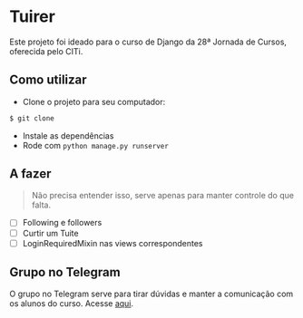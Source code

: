 # Tuirer
Este projeto foi ideado para o curso de Django da 28ª Jornada de Cursos, oferecida pelo CITi.

## Como utilizar
* Clone o projeto para seu computador:
```bash
$ git clone 
```
* Instale as dependências
* Rode com `python manage.py runserver`

## A fazer
> Não precisa entender isso, serve apenas para manter controle do que falta.
- [ ] Following e followers
- [ ] Curtir um Tuite
- [ ] LoginRequiredMixin nas views correspondentes

## Grupo no Telegram
O grupo no Telegram serve para tirar dúvidas e manter a comunicação com os alunos do curso. Acesse [aqui](https://t.me/djangojornada).
